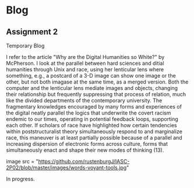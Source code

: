 #  Blog

## Assignment 2

Temporary Blog

I refer to the article "Why are the Digital Humanities so White?" by McPherson. I look at the parallel between hard sciences and ditial humanities through Unix and race, using her lenticular lens where something, e.g., a postcard of a 3-D image can show one image or the other, but not both imagase at the same time, as a merged version. Both the computer and the lenticular lens mediate images and objects, changing their relationship but frequently suppressing that process of relation, much like the divided departments of the contemporary university. The fragmentary knowledges encouraged by many forms and experiences of the digital neatly parallel the logics that underwrite the covert racism endemic to our times, operating in potential feedback loops, supporting each other. If scholars of race have highlighted how certain tendencies within poststructuralist theory simultaneously respond to and marginalize race, this maneuver is at least partially possible because of a parallel and increasing dispersion of electronic forms across culture, forms that simultaneously enact and shape their new modes of thinking (13).


image src = "https://github.com/rustenburgJ/IASC-2P02/blob/master/images/words-voyant-tools.jpg"

In progress.
